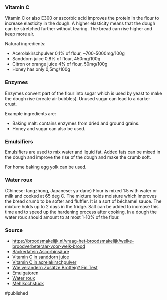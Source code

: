 
### Vitamin C  
Vitamin C or also E300 or ascorbic acid improves the protein in the flour to increase elasticity in the dough. A higher elasticity means that the dough can be stretched further without tearing. The bread can rise higher and keep more air.

Natural ingredients:
- Acerolakirschpulver 0,1% of flour, ~700-5000mg/100g
- Sanddorn juice 0,8% of flour, 450mg/100g
- Citron or orange juice 4% of flour, 50mg/100g
- Honey has only 0,5mg/100g

### Enzymes
Enzymes convert part of the flour into sugar which is used by yeast to make the dough rise (create air bubbles). Unused sugar can lead to a darker crust. 

Example ingredients are:
-  Baking malt: contains enzymes from dried and ground grains. 
-  Honey and sugar can also be used.

### Emulsifiers
Emulsifiers are used to mix water and liquid fat. Added fats can be mixed in the dough and improve the rise of the dough and make the crumb soft.

For home baking egg yolk can be used.

### Water roux
(Chinese: tangzhong, Japanese: yu-dane) 
Flour is mixed 1:5 with water or milk and cooked at 65 deg C. The mixture holds moisture which improves the bread crumb to be softer and fluffier. It is a sort of béchamel sauce.
The mixture holds up to 2 days in the fridge. Salt can be added to increase this time and to speed up the hardening process after cooking. 
In a dough the water roux should amount to at most 1-10% of the flour.

### Source
- https://broodsmakelijk.nl/vraag-het-broodsmakelijk/welke-broodverbeteraar-voor-welk-brood 
- [Bäckerlatein Ascorbinsäure](https://www.baeckerlatein.de/ascorbinsaeure/)
- [Vitamin C in sanddorn juice](https://www.zentrum-der-gesundheit.de/artikel/sanddorn)
- [Vitamin C in acrelakirschpulver](https://www.zentrum-der-gesundheit.de/acerola-kirsche.html)
- [Wie verändern Zusätze Brotteig? Ein Test](https://www.youtube.com/watch?v=c4Pd1_71jEU)
- [Emulgatoren](https://www.baeckerlatein.de/emulgatoren/)
- [Water roux](https://en.wikipedia.org/wiki/Water_roux)
- [Mehlkochstück](https://www.baeckerlatein.de/mehlkochstueck/)


#published 
